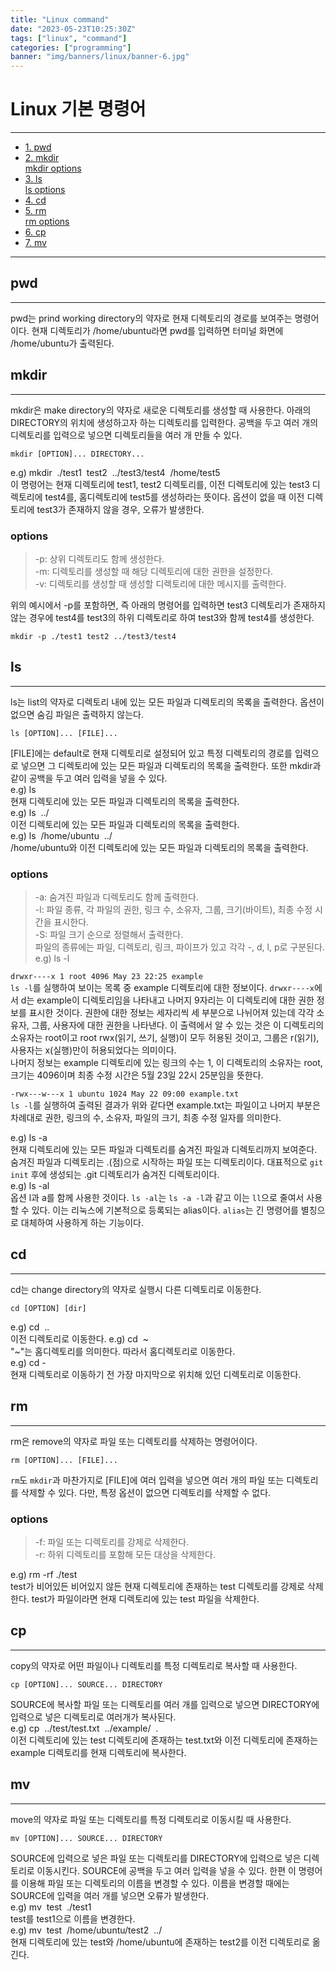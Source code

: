 ```yaml
---
title: "Linux command"
date: "2023-05-23T10:25:30Z"
tags: ["linux", "command"]
categories: ["programming"]
banner: "img/banners/linux/banner-6.jpg"
---
```


# Linux 기본 명령어
***
* [1. pwd](#pwd)   
* [2. mkdir](#mkdir)   
[mkdir options](#options)
* [3. ls](#ls)   
[ls options](#options-1)
* [4. cd](#cd)   
* [5. rm](#rm)   
[rm options](#options-2)   
* [6. cp](#cp)  
* [7. mv](#mv)
***

## pwd
***
pwd는 prind working directory의 약자로 현재 디렉토리의 경로를 보여주는 명령어이다. 현재 디렉토리가 /home/ubuntu라면 pwd를 입력하면 터미널 화면에 /home/ubuntu가 출력된다.

## mkdir
***
mkdir은 make directory의 약자로 새로운 디렉토리를 생성할 때 사용한다. 아래의 DIRECTORY의 위치에 생성하고자 하는 디렉토리를 입력한다. 공백을 두고 여러 개의 디렉토리를 입력으로 넣으면 디렉토리들을 여러 개 만들 수 있다.
```
mkdir [OPTION]... DIRECTORY...
```
e.g) mkdir&nbsp;&nbsp;./test1&nbsp;&nbsp;test2&nbsp;&nbsp;../test3/test4&nbsp;&nbsp;/home/test5   
이 명령어는 현재 디렉토리에 test1, test2 디렉토리를, 이전 디렉토리에 있는 test3 디렉토리에 test4를, 홈디렉토리에 test5를 생성하라는 뜻이다. 옵션이 없을 때 이전 디렉토리에 test3가 존재하지 않을 경우, 오류가 발생한다.
### options
> -p: 상위 디렉토리도 함께 생성한다.   
> -m: 디렉토리를 생성할 때 해당 디렉토리에 대한 권한을 설정한다.   
> -v: 디렉토리를 생성할 때 생성할 디렉토리에 대한 메시지를 출력한다.

위의 예시에서 -p를 포함하면, 즉 아래의 명령어를 입력하면 test3 디렉토리가 존재하지 않는 경우에 test4를 test3의 하위 디렉토리로 하여 test3와 함께 test4를 생성한다.   
```
mkdir -p ./test1 test2 ../test3/test4
```

## ls
***
ls는 list의 약자로 디렉토리 내에 있는 모든 파일과 디렉토리의 목록을 출력한다. 옵션이 없으면 숨김 파일은 출력하지 않는다.
```
ls [OPTION]... [FILE]...
```
[FILE]에는 default로 현재 디렉토리로 설정되어 있고 특정 디렉토리의 경로를 입력으로 넣으면 그 디렉토리에 있는 모든 파일과 디렉토리의 목록을 출력한다. 또한 mkdir과 같이 공백을 두고 여러 입력을 넣을 수 있다.   
e.g) ls   
현재 디렉토리에 있는 모든 파일과 디렉토리의 목록을 출력한다.   
e.g) ls&nbsp;&nbsp;../   
이전 디렉토리에 있는 모든 파일과 디렉토리의 목록을 출력한다.   
e.g) ls&nbsp;&nbsp;/home/ubuntu&nbsp;&nbsp;../   
/home/ubuntu와 이전 디렉토리에 있는 모든 파일과 디렉토리의 목록을 출력한다.   
### options
> -a: 숨겨진 파일과 디렉토리도 함께 출력한다.   
> -l: 파일 종류, 각 파일의 권한, 링크 수, 소유자, 그룹, 크기(바이트), 최종 수정 시간을 표시한다.   
> -S: 파일 크기 순으로 정렬해서 출력한다.   
파일의 종류에는 파일, 디렉토리, 링크, 파이프가 있고 각각 -, d, l, p로 구분된다.
e.g) ls -l  

```drwxr----x 1 root 4096 May 23 22:25 example```   
```ls -l```를 실행하여 보이는 목록 중 example 디렉토리에 대한 정보이다. ```drwxr----x```에서 d는 example이 디렉토리임을 나타내고 나머지 9자리는 이 디렉토리에 대한 권한 정보를 표시한 것이다. 권한에 대한 정보는 세자리씩 세 부분으로 나뉘어져 있는데 각각 소유자, 그룹, 사용자에 대한 권한을 나타낸다. 이 출력에서 알 수 있는 것은 이 디렉토리의 소유자는 root이고 root rwx(읽기, 쓰기, 실행)이 모두 허용된 것이고, 그룹은 r(읽기), 사용자는 x(실행)만이 허용되었다는 의미이다.   
나머지 정보는 example 디렉토리에 있는 링크의 수는 1, 이 디렉토리의 소유자는 root, 크기는 4096이며 최종 수정 시간은 5월 23일 22시 25분임을 뜻한다.

```-rwx---w---x 1 ubuntu 1024 May 22 09:00 example.txt```   
```ls -l```를 실행하여 출력된 결과가 위와 같다면 example.txt는 파일이고 나머지 부분은 차례대로 권한, 링크의 수, 소유자, 파일의 크기, 최종 수정 일자를 의미한다.   

e.g) ls -a   
현재 디렉토리에 있는 모든 파일과 디렉토리를 숨겨진 파일과 디렉토리까지 보여준다. 숨겨진 파일과 디렉토리는 .(점)으로 시작하는 파일 또는 디렉토리이다. 대표적으로 ```git init``` 후에 생성되는 .git 디렉토리가 숨겨진 디렉토리이다.   
e.g) ls -al   
옵션 l과 a를 함께 사용한 것이다. ```ls -al```는 ```ls -a -l```과 같고 이는 ```ll```으로 줄여서 사용할 수 있다. 이는 리눅스에 기본적으로 등록되는 alias이다. ```alias```는 긴 명령어를 별칭으로 대체하여 사용하게 하는 기능이다.   

## cd
***
cd는 change directory의 약자로 실행시 다른 디렉토리로 이동한다.   
```
cd [OPTION] [dir]
```

e.g) cd&nbsp;&nbsp;..   
이전 디렉토리로 이동한다.
e.g) cd&nbsp;&nbsp;~   
"~"는 홈디렉토리를 의미한다. 따라서 홈디렉토리로 이동한다.   
e.g) cd -   
현재 디렉토리로 이동하기 전 가장 마지막으로 위치해 있던 디렉토리로 이동한다.   

## rm
***
rm은 remove의 약자로 파일 또는 디렉토리를 삭제하는 명령어이다.   
```
rm [OPTION]... [FILE]...
```
```rm```도 ```mkdir```과 마찬가지로 [FILE]에 여러 입력을 넣으면 여러 개의 파일 또는 디렉토리를 삭제할 수 있다. 다만, 특정 옵션이 없으면 디렉토리를 삭제할 수 없다.   

### options
> -f: 파일 또는 디렉토리를 강제로 삭제한다.  
> -r: 하위 디렉토리를 포함해 모든 대상을 삭제한다.   

e.g) rm -rf ./test   
test가 비어있든 비어있지 않든 현재 디렉토리에 존재하는 test 디렉토리를 강제로 삭제한다. test가 파일이라면 현재 디렉토리에 있는 test 파일을 삭제한다.   

## cp
***
copy의 약자로 어떤 파일이나 디렉토리를 특정 디렉토리로 복사할 때 사용한다.
```
cp [OPTION]... SOURCE... DIRECTORY
```
SOURCE에 복사할 파일 또는 디렉토리를 여러 개를 입력으로 넣으면 DIRECTORY에 입력으로 넣은 디렉토리로 여러개가 복사된다.   
e.g) cp&nbsp;&nbsp;../test/test.txt&nbsp;&nbsp;../example/&nbsp;&nbsp;.   
이전 디렉토리에 있는 test 디렉토리에 존재하는 test.txt와 이전 디렉토리에 존재하는 example 디렉토리를 현재 디렉토리에 복사한다.   

## mv
***
move의 약자로 파일 또는 디렉토리를 특정 디렉토리로 이동시킬 때 사용한다.   
```
mv [OPTION]... SOURCE... DIRECTORY
```
SOURCE에 입력으로 넣은 파일 또는 디렉토리를 DIRECTORY에 입력으로 넣은 디렉토리로 이동시킨다. SOURCE에 공백을 두고 여러 입력을 넣을 수 있다. 한편 이 명령어를 이용해 파일 또는 디렉토리의 이름을 변경할 수 있다. 이름을 변경할 때에는 SOURCE에 입력을 여러 개를 넣으면 오류가 발생한다.   
e.g) mv&nbsp;&nbsp;test&nbsp;&nbsp;./test1   
test를 test1으로 이름을 변경한다.   
e.g) mv&nbsp;&nbsp;test&nbsp;&nbsp;/home/ubuntu/test2&nbsp;&nbsp;../   
현재 디렉토리에 있는 test와 /home/ubuntu에 존재하는 test2를 이전 디렉토리로 옮긴다.   